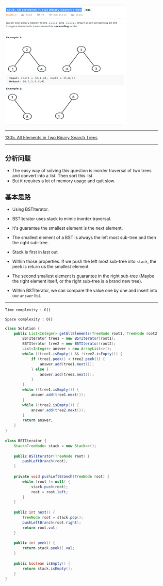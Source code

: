 <img src="2022-10-31-16-34-46.png" width="400" height="400"/>

___
[1305. All Elements in Two Binary Search Trees](https://leetcode.com/problems/all-elements-in-two-binary-search-trees/)
___

## 分析问题
* The easy way of solving this question is inorder traversal of two trees and convert into a list. Then sort this list. 
* But it requires a lot of memory usage and quit slow.

## 基本思路
* Using BSTIterator.
* BSTIterator uses stack to mimic inorder traversal.
* It's guarantee the smallest element is the next element.
* The smallest element of a BST is always the left most sub-tree and then the right sub-tree.
* Stack is first in last out
* Within those properties. If we push the left most sub-tree into `stack`, the peek is return us the smallest element. 
* The second smallest element is guarantee in the right sub-tree (Maybe the right element itself, or the right sub-tree is a brand new tree).

* Within BSTIterator, we can compare the value one by one and insert into our `answer` list. 

___

`Time complexity : O()`

`Space complexity : O()`
```java
class Solution {
    public List<Integer> getAllElements(TreeNode root1, TreeNode root2) {
        BSTIterator tree1 = new BSTIterator(root1);
        BSTIterator tree2 = new BSTIterator(root2);
        List<Integer> answer = new ArrayList<>();
        while (!tree1.isEmpty() && !tree2.isEmpty()) {
            if (tree1.peek() < tree2.peek()) {
                answer.add(tree1.next());
            } else {
                answer.add(tree2.next());
            }
        }
        while (!tree1.isEmpty()) {
            answer.add(tree1.next());
        }
        while (!tree2.isEmpty()) {
            answer.add(tree2.next());
        }
        return answer;
    }
}

class BSTIterator {
    Stack<TreeNode> stack = new Stack<>();
    
    public BSTIterator(TreeNode root) {
        pushLeftBranch(root);
    }
    
    private void pushLeftBranch(TreeNode root) {
        while (root != null) {
            stack.push(root);
            root = root.left;
        }
    }
    
    public int next() {
        TreeNode root = stack.pop();
        pushLeftBranch(root.right);
        return root.val;
    }
    
    public int peek() {
        return stack.peek().val;
    }
    
    public boolean isEmpty() {
        return stack.isEmpty();
    }
}
```